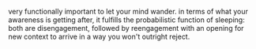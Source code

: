 very functionally important to let your mind wander. in terms of what your awareness is getting after, it fulfills the probabilistic function of sleeping: both are disengagement, followed by reengagement with an opening for new context to arrive in a way you won't outright reject.
